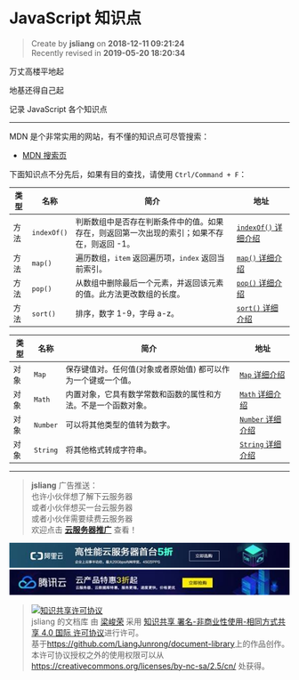 JavaScript 知识点
===

> Create by **jsliang** on **2018-12-11 09:21:24**  
> Recently revised in **2019-05-20 18:20:34**

万丈高楼平地起

地基还得自己起

记录 JavaScript 各个知识点

---

MDN 是个非常实用的网站，有不懂的知识点可尽管搜索：

* [MDN 搜索页](https://developer.mozilla.org/zh-CN/search?q=&topic=api&topic=css&topic=html&topic=js&topic=svg&topic=standards) 

下面知识点不分先后，如果有目的查找，请使用 `Ctrl/Command + F`：

| 类型 | 名称 | 简介 | 地址 |
| --- | --- | --- | --- |
| 方法 | `indexOf()` | 判断数组中是否存在判断条件中的值。如果存在，则返回第一次出现的索引；如果不存在，则返回 -1。 | [`indexOf()` 详细介绍](https://github.com/LiangJunrong/document-library/blob/master/JavaScript-library/JavaScript/Function/indexOf().md) |
| 方法 | `map()` | 遍历数组，`item` 返回遍历项，`index` 返回当前索引。 | [`map()` 详细介绍](https://github.com/LiangJunrong/document-library/blob/master/JavaScript-library/JavaScript/Function/map().md) |
| 方法 | `pop()` | 从数组中删除最后一个元素，并返回该元素的值。此方法更改数组的长度。 | [`pop()` 详细介绍](https://github.com/LiangJunrong/document-library/blob/master/JavaScript-library/JavaScript/Function/pop().md) |
| 方法 | `sort()` | 排序，数字 1-9，字母 a-z。 | [`sort()` 详细介绍](https://github.com/LiangJunrong/document-library/blob/master/JavaScript-library/JavaScript/Function/sort().md) |

| 类型 | 名称 | 简介 | 地址 |
| --- | --- | --- | --- |
| 对象 | `Map` | 保存键值对。任何值(对象或者原始值) 都可以作为一个键或一个值。 | [`Map` 详细介绍](https://github.com/LiangJunrong/document-library/blob/master/JavaScript-library/JavaScript/Object/Map.md) |
| 对象 | `Math` | 内置对象，它具有数学常数和函数的属性和方法。不是一个函数对象。 | [`Math` 详细介绍](https://github.com/LiangJunrong/document-library/blob/master/JavaScript-library/JavaScript/Object/Math.md) |
| 对象 | `Number` | 可以将其他类型的值转为数字。 | [`Number` 详细介绍](https://github.com/LiangJunrong/document-library/blob/master/JavaScript-library/JavaScript/Object/Number.md) |
| 对象 | `String` | 将其他格式转成字符串。 | [`String` 详细介绍](https://github.com/LiangJunrong/document-library/blob/master/JavaScript-library/JavaScript/Object/String.md) |

---

> **jsliang** 广告推送：  
> 也许小伙伴想了解下云服务器  
> 或者小伙伴想买一台云服务器  
> 或者小伙伴需要续费云服务器  
> 欢迎点击 **[云服务器推广](https://github.com/LiangJunrong/document-library/blob/master/other-library/Monologue/%E7%A8%B3%E9%A3%9F%E8%89%B0%E9%9A%BE.md)** 查看！

[![图](../../public-repertory/img/z-small-seek-ali-3.jpg)](https://promotion.aliyun.com/ntms/act/qwbk.html?userCode=w7hismrh)
[![图](../../public-repertory/img/z-small-seek-tencent-2.jpg)](https://cloud.tencent.com/redirect.php?redirect=1014&cps_key=49f647c99fce1a9f0b4e1eeb1be484c9&from=console)

> <a rel="license" href="http://creativecommons.org/licenses/by-nc-sa/4.0/"><img alt="知识共享许可协议" style="border-width:0" src="https://i.creativecommons.org/l/by-nc-sa/4.0/88x31.png" /></a><br /><span xmlns:dct="http://purl.org/dc/terms/" property="dct:title">jsliang 的文档库</span> 由 <a xmlns:cc="http://creativecommons.org/ns#" href="https://github.com/LiangJunrong/document-library" property="cc:attributionName" rel="cc:attributionURL">梁峻荣</a> 采用 <a rel="license" href="http://creativecommons.org/licenses/by-nc-sa/4.0/">知识共享 署名-非商业性使用-相同方式共享 4.0 国际 许可协议</a>进行许可。<br />基于<a xmlns:dct="http://purl.org/dc/terms/" href="https://github.com/LiangJunrong/document-library" rel="dct:source">https://github.com/LiangJunrong/document-library</a>上的作品创作。<br />本许可协议授权之外的使用权限可以从 <a xmlns:cc="http://creativecommons.org/ns#" href="https://creativecommons.org/licenses/by-nc-sa/2.5/cn/" rel="cc:morePermissions">https://creativecommons.org/licenses/by-nc-sa/2.5/cn/</a> 处获得。